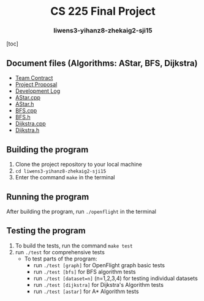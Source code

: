 <h1 align="center"> CS 225 Final Project</h1>
<h3 align="center"> liwens3-yihanz8-zhekaig2-sji15 </h1>

[toc]

## Document files (Algorithms: AStar, BFS, Dijkstra)
* [Team Contract](CONTRACT.md)
* [Project Proposal](Project_Proposal.md)
* [Development Log](Development_Log.md)
* [AStar.cpp](algorithm/AStar.cpp)
* [AStar.h](algorithm/AStar.h)
* [BFS.cpp](algorithm/BFS.cpp)
* [BFS.h](algorithm/BFS.h)
* [Dijkstra.cpp](algorithm/Dijkstra.cpp)
* [Dijkstra.h](algorithm/Dijkstra.h)

## Building the program
1. Clone the project repository to your local machine
2. `cd liwens3-yihanz8-zhekaig2-sji15`
3. Enter the command `make` in the terminal

## Running the program

After building the program, run `./openflight` in the terminal

## Testing the program

1. To build the tests, run the command `make test`
2. run `./test` for comprehensive tests
    - To test parts of the program:
      - run `./test [graph]` for OpenFlight graph basic tests
      - run `./test [bfs]` for BFS algorithm tests
      - run `./test [dataset=n]` (n=1,2,3,4) for testing individual datasets
      - run `./test [dijkstra]` for Dijkstra's Algorithm tests
      - run `./test [astar]` for A* Algorithm tests

